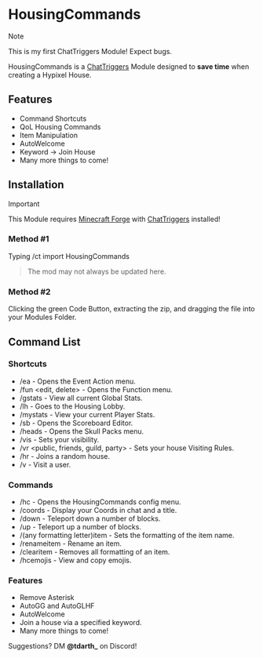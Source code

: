 # HousingCommands

> [!NOTE]
> This is my first ChatTriggers Module! Expect bugs.

HousingCommands is a [ChatTriggers](https://chattriggers.com/) Module designed to **save time** when creating a Hypixel House.

## Features
- Command Shortcuts
- QoL Housing Commands
- Item Manipulation
- AutoWelcome
- Keyword -> Join House
- Many more things to come!

## Installation
> [!IMPORTANT]
> This Module requires [Minecraft Forge](https://files.minecraftforge.net/net/minecraftforge/forge/) with [ChatTriggers](https://chattriggers.com/) installed!

### Method #1
Typing /ct import HousingCommands
> The mod may not always be updated here.

### Method #2
Clicking the green Code Button, extracting the zip, and dragging the file into your Modules Folder.

## Command List

### Shortcuts
- /ea - Opens the Event Action menu.
- /fun <edit, delete> <name> - Opens the Function menu.
- /gstats - View all current Global Stats.
- /lh - Goes to the Housing Lobby.
- /mystats - View your current Player Stats.
- /sb - Opens the Scoreboard Editor.
- /heads - Opens the Skull Packs menu.
- /vis <number> - Sets your visibility.
- /vr <public, friends, guild, party> - Sets your house Visiting Rules.
- /hr - Joins a random house.
- /v <user> - Visit a user.

### Commands
- /hc - Opens the HousingCommands config menu.
- /coords - Display your Coords in chat and a title.
- /down - Teleport down a number of blocks.
- /up - Teleport up a number of blocks.
- /(any formatting letter)item - Sets the formatting of the item name.
- /renameitem - Rename an item.
- /clearitem - Removes all formatting of an item.
- /hcemojis - View and copy emojis.

### Features
- Remove Asterisk
- AutoGG and AutoGLHF
- AutoWelcome
- Join a house via a specified keyword.
- Many more things to come!

Suggestions? DM **@tdarth_** on Discord!

